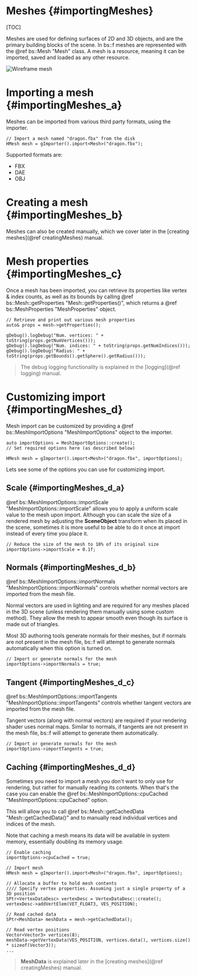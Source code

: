 Meshes 						{#importingMeshes}
===============
[TOC]

Meshes are used for defining surfaces of 2D and 3D objects, and are the primary building blocks of the scene. In bs::f meshes are represented with the @ref bs::Mesh "Mesh" class. A mesh is a resource, meaning it can be imported, saved and loaded as any other resource.

![Wireframe mesh](DragonWireframe.png) 

# Importing a mesh {#importingMeshes_a}
Meshes can be imported from various third party formats, using the importer.

~~~~~~~~~~~~~{.cpp}
// Import a mesh named "dragon.fbx" from the disk
HMesh mesh = gImporter().import<Mesh>("dragon.fbx");
~~~~~~~~~~~~~

Supported formats are:
 - FBX
 - DAE
 - OBJ
 
# Creating a mesh {#importingMeshes_b}
Meshes can also be created manually, which we cover later in the [creating meshes](@ref creatingMeshes) manual.
 
# Mesh properties {#importingMeshes_c}
Once a mesh has been imported, you can retrieve its properties like vertex & index counts, as well as its bounds by calling @ref bs::Mesh::getProperties "Mesh::getProperties()", which returns a @ref bs::MeshProperties "MeshProperties" object.

~~~~~~~~~~~~~{.cpp}
// Retrieve and print out various mesh properties
auto& props = mesh->getProperties();

gDebug().logDebug("Num. vertices: " + toString(props.getNumVertices()));
gDebug().logDebug("Num. indices: " + toString(props.getNumIndices()));
gDebug().logDebug("Radius: " + toString(props.getBounds().getSphere().getRadius()));
~~~~~~~~~~~~~

> The debug logging functionality is explained in the [logging](@ref logging) manual.

# Customizing import {#importingMeshes_d}
Mesh import can be customized by providing a @ref bs::MeshImportOptions "MeshImportOptions" object to the importer.

~~~~~~~~~~~~~{.cpp}
auto importOptions = MeshImportOptions::create();
// Set required options here (as described below)

HMesh mesh = gImporter().import<Mesh>("dragon.fbx", importOptions);
~~~~~~~~~~~~~

Lets see some of the options you can use for customizing import.

## Scale {#importingMeshes_d_a}
@ref bs::MeshImportOptions::importScale "MeshImportOptions::importScale" allows you to apply a uniform scale value to the mesh upon import. Although you can scale the size of a rendered mesh by adjusting the **SceneObject** transform when its placed in the scene, sometimes it is more useful to be able to do it once at import instead of every time you place it.

~~~~~~~~~~~~~{.cpp}
// Reduce the size of the mesh to 10% of its original size
importOptions->importScale = 0.1f;
~~~~~~~~~~~~~

## Normals {#importingMeshes_d_b}
@ref bs::MeshImportOptions::importNormals "MeshImportOptions::importNormals" controls whether normal vectors are imported from the mesh file. 

Normal vectors are used in lighting and are required for any meshes placed in the 3D scene (unless rendering them manually using some custom method). They allow the mesh to appear smooth even though its surface is made out of triangles.

Most 3D authoring tools generate normals for their meshes, but if normals are not present in the mesh file, bs::f will attempt to generate normals automatically when this option is turned on.

~~~~~~~~~~~~~{.cpp}
// Import or generate normals for the mesh
importOptions->importNormals = true;
~~~~~~~~~~~~~

## Tangent {#importingMeshes_d_c}
@ref bs::MeshImportOptions::importTangents "MeshImportOptions::importTangents" controls whether tangent vectors are imported from the mesh file. 

Tangent vectors (along with normal vectors) are required if your rendering shader uses normal maps. Similar to normals, if tangents are not present in the mesh file, bs::f will attempt to generate them automatically.

~~~~~~~~~~~~~{.cpp}
// Import or generate normals for the mesh
importOptions->importTangents = true;
~~~~~~~~~~~~~

## Caching {#importingMeshes_d_d}
Sometimes you need to import a mesh you don't want to only use for rendering, but rather for manually reading its contents. When that's the case you can enable the @ref bs::MeshImportOptions::cpuCached "MeshImportOptions::cpuCached" option.

This will allow you to call @ref bs::Mesh::getCachedData "Mesh::getCachedData()" and to manually read individual vertices and indices of the mesh.

Note that caching a mesh means its data will be available in system memory, essentially doubling its memory usage.

~~~~~~~~~~~~~{.cpp}
// Enable caching
importOptions->cpuCached = true;

// Import mesh
HMesh mesh = gImporter().import<Mesh>("dragon.fbx", importOptions);

// Allocate a buffer to hold mesh contents
//// Specify vertex properties. Assuming just a single property of a 3D position
SPtr<VertexDataDesc> vertexDesc = VertexDataDesc::create();
vertexDesc->addVertElem(VET_FLOAT3, VES_POSITION);

// Read cached data
SPtr<MeshData> meshData = mesh->getCachedData();

// Read vertex positions
Vector<Vector3> vertices(8);
meshData->getVertexData(VES_POSITION, vertices.data(), vertices.size() * sizeof(Vector3));
...
~~~~~~~~~~~~~

> **MeshData** is explained later in the [creating meshes](@ref creatingMeshes) manual.